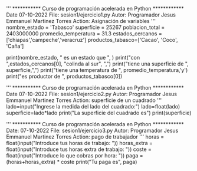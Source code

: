 '''
*********** Curso de programación acelerada en Python ************
Date 07-10-2022
File: sesion1/ejercicio1.py
Autor: Programador Jesus Emmanuel Martinez Torres
Action: Asignación de variables
'''
nombre_estado = 'Tabasco'
superficie = 25267
poblacion_total = 2403000000
promedio_temperatura = 31.3
estados_cercanos = ['chiapas','campeche','veracruz']
productos_tabasco=['Cacao', 'Coco', 'Caña']

print(nombre_estado, " es un estado que ", )
print("con ",estados_cercanos[0], "colinda al sur", ",")
print("tiene una superficie de ", superficie,",")
print("tiene una temperatura de ", promedio_temperatura,'y')
print("es productor de ", productos_tabasco[0])


'''
*********** Curso de programación acelerada en Python ************
Date 07-10-2022
File: sesion1/ejercicio2.py
Autor: Programador Jesus Emmanuel Martinez Torres
Action: superficie de un cuadrado
'''
lado=input("Ingrese la medida del lado del cuadrado:")
lado=float(lado)
superficie=lado*lado
print("La superficie del cuadrado es")
print(superficie)


'''
*********** Curso de programación acelerada en Python ************
Date: 07-10-2022
File: sesion1/ejercicio3.py
Autor: Programador Jesus Emmanuel Martinez Torres
Action: pago de trabajador
'''
horas = float(input("Introduce tus horas de trabajo: "))
horas_extra = float(input("Introduce tus horas extra de trabajo: "))
coste = float(input("Introduce lo que cobras por hora: "))
paga = (horas+horas_extra) * coste
print("Tu paga es", paga)
